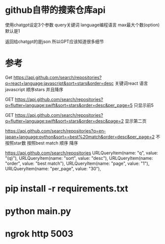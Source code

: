 # github自带的搜索仓库api
使用chatgpt设定3个参数
query关键词
language编程语言
max最大个数(option) 默认是1

返回给chatgpt的是json
所以GPT应该知道很多细节

# 参考
Get
https://api.github.com/search/repositories?q=react+language:javascript&sort=stars&order=desc
关键词react 语言javascript 顺序stars 并且降序

GET https://api.github.com/search/repositories?q=flutter+language:swift&sort=stars&order=desc&per_page=5 只显示前5

GET https://api.github.com/search/repositories?q=flutter+language:swift&sort=stars&order=desc&page=2 显示第二页

https://api.github.com/search/repositories?q=en-japan+language:python&sort==best%20match&order=desc&per_page=2 不按照star数  按照best match 顺序 降序


https://api.github.com/search/repositories
URLQueryItem(name: "q", value: "\(q)"),
URLQueryItem(name: "sort", value: "desc"),
URLQueryItem(name: "order", value: "best match"),
URLQueryItem(name: "page", value: "1"),
URLQueryItem(name: "per_page", value: "30"),



# pip install -r requirements.txt
# python main.py
# ngrok http 5003
